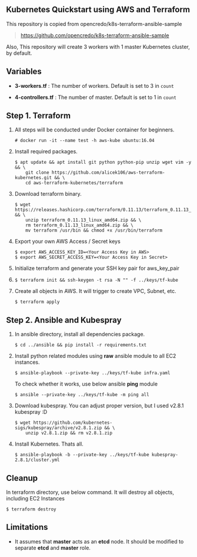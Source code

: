 ## Kubernetes Quickstart using AWS and Terraform

This repository is copied from opencredo/k8s-terraform-ansible-sample

> https://github.com/opencredo/k8s-terraform-ansible-sample

Also, This repository will create 3 workers with 1 master Kubernetes cluster, by default.



## Variables 

- **3-workers.tf** : The number of workers. Default is set to 3 in ```count```

- **4-controllers.tf** : The number of master. Default is set to 1 in ```count```



## Step 1. Terraform

1. All steps will be conducted under Docker container for beginners.

   ```
   # docker run -it --name test -h aws-kube ubuntu:16.04
   ```

2. Install required packages.

   ```
   $ apt update && apt install git python python-pip unzip wget vim -y && \
       git clone https://github.com/alicek106/aws-terraform-kubernetes.git && \
       cd aws-terraform-kubernetes/terraform
   ```

3. Download terraform binary.

   ```
   $ wget https://releases.hashicorp.com/terraform/0.11.13/terraform_0.11.13_linux_amd64.zip && \
       unzip terraform_0.11.13_linux_amd64.zip && \
       rm terraform_0.11.13_linux_amd64.zip && \
       mv terraform /usr/bin && chmod +x /usr/bin/terraform
   ```

4. Export your own AWS Access / Secret keys

   ```
   $ export AWS_ACCESS_KEY_ID=<Your Access Key in AWS>
   $ export AWS_SECRET_ACCESS_KEY=<Your Access Key in Secret>
   ```

5. Initialize terraform and generate your SSH key pair for aws_key_pair

6. ```
   $ terraform init && ssh-keygen -t rsa -N "" -f ../keys/tf-kube
   ```

6. Create all objects in AWS. It will trigger to create VPC, Subnet, etc.

   ```
   $ terraform apply
   ```



## Step 2. Ansible and Kubespray

1. In ansible directory, install all dependencies package.

   ```
   $ cd ../ansible && pip install -r requirements.txt
   ```

2. Install python related modules using **raw** ansible module to all EC2 instances.

   ```
   $ ansible-playbook --private-key ../keys/tf-kube infra.yaml
   ```

   To check whether it works, use below ansible **ping** module

   ```
   $ ansible --private-key ../keys/tf-kube -m ping all
   ```

3. Download kubespray. You can adjust proper version, but I used v2.8.1 kubespray :D

   ```
   $ wget https://github.com/kubernetes-sigs/kubespray/archive/v2.8.1.zip && \
       unzip v2.8.1.zip && rm v2.8.1.zip
   ```

4. Install Kubernetes. Thats all.

   ```
   $ ansible-playbook -b --private-key ../keys/tf-kube kubespray-2.8.1/cluster.yml
   ```


## Cleanup

In terraform directory, use below command. It will destroy all objects, including EC2 Instances

```
$ terraform destroy
```


## Limitations

- It assumes that **master** acts as an **etcd** node. It should be modified to separate **etcd** and **master** role.
